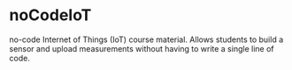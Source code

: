 # noCodeIoT
no-code Internet of Things (IoT) course material. Allows students to build a sensor and upload measurements without having to write a single line of code.
